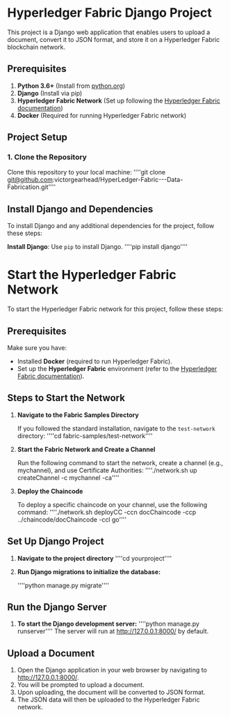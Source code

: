 # Hyperledger Fabric Django Project

This project is a Django web application that enables users to upload a document, convert it to JSON format, and store it on a Hyperledger Fabric blockchain network.

## Prerequisites

1. **Python 3.6+** (Install from [python.org](https://www.python.org/downloads/))
2. **Django** (Install via pip)
3. **Hyperledger Fabric Network** (Set up following the [Hyperledger Fabric documentation](https://hyperledger-fabric.readthedocs.io/))
4. **Docker** (Required for running Hyperledger Fabric network)

## Project Setup

### 1. Clone the Repository

Clone this repository to your local machine:
''''git clone git@github.com:victorgearhead/HyperLedger-Fabric---Data-Fabrication.git''''

## Install Django and Dependencies

To install Django and any additional dependencies for the project, follow these steps:

**Install Django**: Use `pip` to install Django.
   ''''pip install django''''

# Start the Hyperledger Fabric Network

To start the Hyperledger Fabric network for this project, follow these steps:

## Prerequisites

Make sure you have:
- Installed **Docker** (required to run Hyperledger Fabric).
- Set up the **Hyperledger Fabric** environment (refer to the [Hyperledger Fabric documentation](https://hyperledger-fabric.readthedocs.io/)).

## Steps to Start the Network

1. **Navigate to the Fabric Samples Directory**

   If you followed the standard installation, navigate to the `test-network` directory:
   ''''cd fabric-samples/test-network''''

2. **Start the Fabric Network and Create a Channel**

   Run the following command to start the network, create a channel (e.g., mychannel), and use Certificate Authorities:
   ''''./network.sh up createChannel -c mychannel -ca''''

3. **Deploy the Chaincode**

   To deploy a specific chaincode on your channel, use the following command:
   ''''./network.sh deployCC -ccn docChaincode -ccp ../chaincode/docChaincode -ccl go''''

## Set Up Django Project

1. **Navigate to the project directory**
   ''''cd yourproject''''

2. **Run Django migrations to initialize the database:**

   ''''python manage.py migrate''''

## Run the Django Server

1. **To start the Django development server:**
   ''''python manage.py runserver''''
The server will run at http://127.0.0.1:8000/ by default.

## Upload a Document

1. Open the Django application in your web browser by navigating to http://127.0.0.1:8000/.
2. You will be prompted to upload a document.
3. Upon uploading, the document will be converted to JSON format.
4. The JSON data will then be uploaded to the Hyperledger Fabric network.
